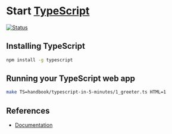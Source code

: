 # Start [TypeScript]

[TypeScript]: https://www.typescriptlang.org/

[![Status](https://img.shields.io/badge/TypeScript-3.8.3-brightgreen)](https://github.com/microsoft/TypeScript/tree/v3.8.3)

## Installing TypeScript

```bash
npm install -g typescript
```

## Running your TypeScript web app

```bash
make TS=handbook/typescript-in-5-minutes/1_greeter.ts HTML=1
```

## References

* [Documentation](https://www.typescriptlang.org/docs/home.html)
